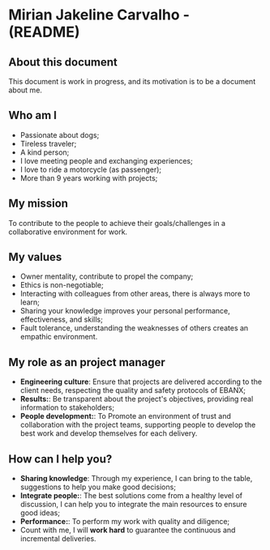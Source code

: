 # Mirian Jakeline Carvalho - (README)
## About this document
This document is work in progress, and its motivation is to be a document about me.
## Who am I
* Passionate about dogs;
* Tireless traveler;
* A kind person;
* I love meeting people and exchanging experiences;
* I love to ride a motorcycle (as passenger);
* More than 9 years working with projects;
## My mission
To contribute to the people to achieve their goals/challenges in a collaborative environment for work.
## My values
* Owner mentality, contribute to propel the company;
* Ethics is non-negotiable;
* Interacting with colleagues from other areas, there is always more to learn;
* Sharing your knowledge improves your personal performance, effectiveness, and skills;
* Fault tolerance, understanding the weaknesses of others creates an empathic environment.
## My role as an project manager
* **Engineering culture**: Ensure that projects are delivered according to the client needs, respecting the quality and safety protocols of EBANX;
* **Results:**: Be transparent about the project's objectives, providing real information to stakeholders;
* **People development:**: To Promote an environment of trust and collaboration with the project teams, supporting people to develop the best work and develop themselves for each delivery.

## How can I help you?
* **Sharing knowledge**: Through my experience, I can bring to the table, suggestions to help you make good decisions;
* **Integrate people:**: The best solutions come from a healthy level of discussion, I can help you to integrate the main resources to ensure good ideas;
* **Performance:**: To perform my work with quality and diligence;
* Count with me, I will **work hard** to guarantee the continuous and incremental deliveries.
